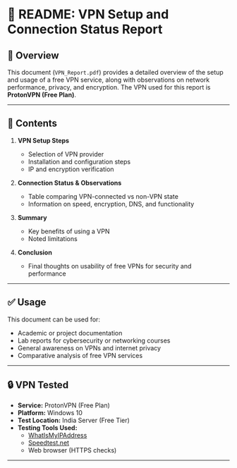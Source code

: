 # 📘 README: VPN Setup and Connection Status Report

## 📝 Overview

This document (`VPN_Report.pdf`) provides a detailed overview of the setup and usage of a free VPN service, along with observations on network performance, privacy, and encryption. The VPN used for this report is **ProtonVPN (Free Plan)**.

---
## 📑 Contents

1. **VPN Setup Steps**
   - Selection of VPN provider
   - Installation and configuration steps
   - IP and encryption verification

2. **Connection Status & Observations**
   - Table comparing VPN-connected vs non-VPN state
   - Information on speed, encryption, DNS, and functionality

3. **Summary**
   - Key benefits of using a VPN
   - Noted limitations

4. **Conclusion**
   - Final thoughts on usability of free VPNs for security and performance

---

## ✅ Usage

This document can be used for:
- Academic or project documentation
- Lab reports for cybersecurity or networking courses
- General awareness on VPNs and internet privacy
- Comparative analysis of free VPN services

---

## 🔒 VPN Tested

- **Service:** ProtonVPN (Free Plan)  
- **Platform:** Windows 10  
- **Test Location:** India Server (Free Tier)  
- **Testing Tools Used:**
  - [WhatIsMyIPAddress](https://www.whatismyipaddress.com)
  - [Speedtest.net](https://www.speedtest.net)
  - Web browser (HTTPS checks)

---

